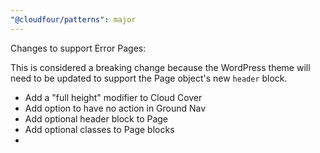 ```yaml
---
"@cloudfour/patterns": major
---
```


Changes to support Error Pages:

This is considered a breaking change because the WordPress theme will need to be updated to support the Page object's new `header` block.

- Add a "full height" modifier to Cloud Cover
- Add option to have no action in Ground Nav
- Add optional header block to Page
- Add optional classes to Page blocks
- 
